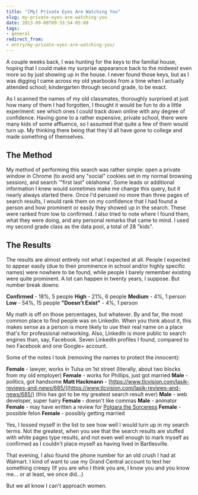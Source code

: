 ```yaml
---
title: "[My] Private Eyes Are Watching You"
slug: my-private-eyes-are-watching-you
date: 2013-09-08T09:33:54-05:00
tags:
- general
redirect_from:
- entry/my-private-eyes-are-watching-you/
---
```

A couple weeks back, I was hunting for the keys to the familial house, hoping that I could make my surprise appearance back to the midwest even more so by just showing up in the house. I never found those keys, but as I was digging I came across my old yearbooks from a time when I actually attended school; kindergarten through second grade, to be exact.

As I scanned the names of my old classmates, thoroughly surprised at just how many of them I had forgotten, I thought it would be fun to do a little experiment: see which ones I could track down online with any degree of confidence. Having gone to a rather expensive, private school, there were many kids of some affluence, so I assumed that quite a few of them would turn up. My thinking there being that they'd all have gone to college and made something of themselves.

## The Method
My method of performing this search was rather simple: open a private window in Chrome (to avoid any "social" cookies set in my normal browsing session), and search '"first last" oklahoma'. Some leads or additional information I knew would sometimes make me change this query, but it nearly always started there. Once I'd perused no more than three pages of search results, I would rank them on my confidence that I had found a person and how prominent or easily they showed up in the search. These were ranked from low to confirmed. I also tried to note where I found them, what they were doing, and any personal remarks that came to mind. I used my second grade class as the data pool, a total of 28 "kids".

## The Results
The results are almost entirely not what I expected at all. People I expected to appear easily (due to their prominence in school and/or highly specific names) were nowhere to be found, while people I barely remember existing were quite prominent. A lot can happen in twenty years, I suppose. But number break downs:

**Confirmed** - 18%, 5 people
**High** - 21%, 6 people
**Medium** - 4%, 1 person
**Low** - 54%, 15 people
**"Doesn't Exist"** - 4%, 1 person

My math is off on those percentages, but whatever. By and far, the most common place to find people was on LinkedIn. When you think about it, this makes sense as a person is more likely to use their real name on a place that's for professional networking. Also, LinkedIn is more public to search engines than, say, Facebook. Seven LinkedIn profiles I found, compared to two Facebook and one Google+ account.

Some of the notes I took (removing the names to protect the innocent):

**Female** - lawyer, works in Tulsa on 1st street (literally, about two blocks from my old employer)
**Female** - works for Phillips, just got married
**Male** - politics, got handsome
**Matt Hackmann** - [https://www.tlcvision.com/lasik-reviews-and-news/685/](https://www.tlcvision.com/lasik-reviews-and-news/685/) (this has got to be my greatest search result ever)
**Male** - web developer, super hairy
**Female** - doesn't like commas
**Male** - animator
**Female** - may have written a review for [Polgara the Sorceress](http://www.amazon.com/Polgara-Sorceress-Malloreon-David-Eddings/dp/0345422554/ref=sr_1_1?ie=UTF8&amp;amp;amp;qid=1378696304&amp;amp;amp;sr=8-1&amp;amp;amp;keywords=polgara+the+sorceress)
**Female** - possible felon
**Female** - possibly getting married

Yes, I tossed myself in the list to see how well I would turn up in my search terms. Not the greatest, when you see that the search results are stuffed with white pages type results, and not even well enough to mark myself as confirmed as I couldn't place myself as having lived in Bartlesville.

That evening, I also found the phone number for an old crush I had at Walmart. I kind of want to use my Grand Central account to text her something creepy (If you are who I think you are, I know you and you know me... or at least, we once did...)

But we all know I can't approach women.
